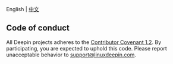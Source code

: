 English | [中文](CODE_OF_CONDUCT(zh_CN).md)

## Code of conduct

All Deepin projects adheres to the [Contributor Covenant 1.2](https://www.contributor-covenant.org/version/1/2/0/code-of-conduct.html). By participating, you are expected to uphold this code. Please report unacceptable behavior to support@linuxdeepin.com.
